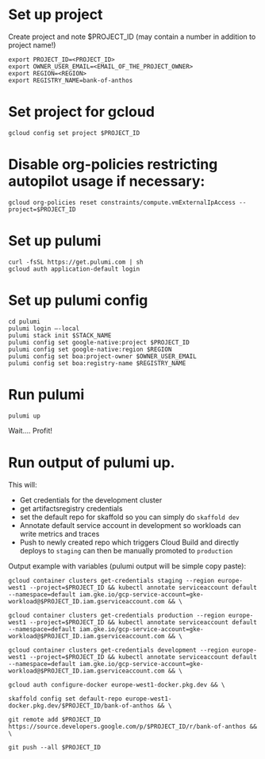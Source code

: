 # Set up project

Create project and note $PROJECT_ID (may contain a number in addition to project name!)
```
export PROJECT_ID=<PROJECT_ID>
export OWNER_USER_EMAIL=<EMAIL_OF_THE_PROJECT_OWNER>
export REGION=<REGION>
export REGISTRY_NAME=bank-of-anthos
```

# Set project for gcloud
```
gcloud config set project $PROJECT_ID
```

# Disable org-policies restricting autopilot usage if necessary:
```
gcloud org-policies reset constraints/compute.vmExternalIpAccess --project=$PROJECT_ID
```

# Set up pulumi
```
curl -fsSL https://get.pulumi.com | sh
gcloud auth application-default login
```
	
# Set up pulumi config
```
cd pulumi
pulumi login –-local
pulumi stack init $STACK_NAME
pulumi config set google-native:project $PROJECT_ID
pulumi config set google-native:region $REGION
pulumi config set boa:project-owner $OWNER_USER_EMAIL
pulumi config set boa:registry-name $REGISTRY_NAME
```


# Run pulumi
```	
pulumi up
```

Wait.... Profit!

# Run output of pulumi up. 
This will:

- Get credentials for the development cluster
- get artifactsregistry credentials 
- set the default repo for skaffold so you can simply do `skaffold dev`
- Annotate default service account in development so workloads can write metrics and traces
- Push to newly created repo which triggers Cloud Build and directly deploys to `staging` can then be manually promoted to `production`

Output example with variables (pulumi output will be simple copy paste): 

```
gcloud container clusters get-credentials staging --region europe-west1 --project=$PROJECT_ID && kubectl annotate serviceaccount default --namespace=default iam.gke.io/gcp-service-account=gke-workload@$PROJECT_ID.iam.gserviceaccount.com && \

gcloud container clusters get-credentials production --region europe-west1 --project=$PROJECT_ID && kubectl annotate serviceaccount default --namespace=default iam.gke.io/gcp-service-account=gke-workload@$PROJECT_ID.iam.gserviceaccount.com && \

gcloud container clusters get-credentials development --region europe-west1 --project=$PROJECT_ID && kubectl annotate serviceaccount default --namespace=default iam.gke.io/gcp-service-account=gke-workload@$PROJECT_ID.iam.gserviceaccount.com && \

gcloud auth configure-docker europe-west1-docker.pkg.dev && \

skaffold config set default-repo europe-west1-docker.pkg.dev/$PROJECT_ID/bank-of-anthos && \

git remote add $PROJECT_ID https://source.developers.google.com/p/$PROJECT_ID/r/bank-of-anthos && \

git push --all $PROJECT_ID
```